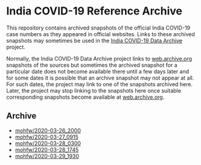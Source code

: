 India COVID-19 Reference Archive
================================

This repository contains archived snapshots of the official India
COVID-19 case numbers as they appeared in official websites. Links to
these archived snapshots may sometimes be used in the [India COVID-19
Data Archive][indiacovid19] project.

Normally, the India COVID-19 Data Archive project links to
[web.archive.org][webarchive] snapshots of the sources but sometimes the
archived snapshot for a particular date does not become available there
until a few days later and for some dates it is possible that an archive
snapshot may not appear at all. For such dates, the project may link to
one of the snapshots archived here. Later, the project may stop linking
to the snapshots here once suitable corresponding snapshots become
available at [web.archive.org][webarchive].

[indiacovid19]: https://indiacovid19.github.io
[webarchive]: https://web.archive.org/


Archive
-------

<!-- Content below automatically generated by `make readme` -->

- [mohfw/2020-03-26_2000](mohfw/2020-03-26_2000)
- [mohfw/2020-03-27_0915](mohfw/2020-03-27_0915)
- [mohfw/2020-03-28_0300](mohfw/2020-03-28_0300)
- [mohfw/2020-03-28_1745](mohfw/2020-03-28_1745)
- [mohfw/2020-03-29_1930](mohfw/2020-03-29_1930)
